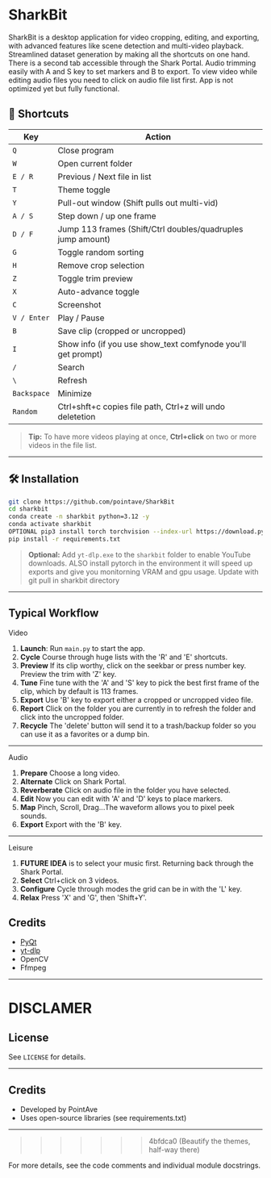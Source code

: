 # SharkBit

SharkBit is a desktop application for video cropping, editing, and exporting, with advanced features like scene detection and multi-video playback. Streamlined dataset generation by making all the shortcuts on one hand. There is a second tab accessible through the Shark Portal. Audio trimming easily with A and S key to set markers and B to export. To view video while editing audio files you need to click on audio file list first. App is not optimized yet but fully functional.

## 🔑 Shortcuts

| Key         | Action                                                      |
| ----------- | ----------------------------------------------------------- |
| `Q`         | Close program                                               |
| `W`         | Open current folder                                         |
| `E / R`     | Previous / Next file in list                                |
| `T`         | Theme toggle                                                |
| `Y`         | Pull-out window (Shift pulls out multi-vid)                 |
| `A / S`     | Step down / up one frame                                    |
| `D / F`     | Jump 113 frames (Shift/Ctrl doubles/quadruples jump amount) |
| `G`         | Toggle random sorting                                       |
| `H`         | Remove crop selection                                       |
| `Z`         | Toggle trim preview                                         |
| `X`         | Auto-advance toggle                                         |
| `C`         | Screenshot                                                  |
| `V / Enter` | Play / Pause                                                |
| `B`         | Save clip (cropped or uncropped)                            |
| `I`         | Show info (if you use show_text comfynode you'll get prompt)|
| `/`         | Search                                                      |
| `\`         | Refresh                                                     |
| `Backspace` | Minimize                                                    |
| `Random`     | Ctrl+shft+c copies file path, Ctrl+z will undo deletetion  |

> **Tip:** To have more videos playing at once, **Ctrl+click** on two or more videos in the file list.

---

## 🛠️ Installation

```bash
git clone https://github.com/pointave/SharkBit
cd sharkbit
conda create -n sharkbit python=3.12 -y
conda activate sharkbit
OPTIONAL pip3 install torch torchvision --index-url https://download.pytorch.org/whl/cu126
pip install -r requirements.txt
```

> **Optional:** Add `yt-dlp.exe` to the `sharkbit` folder to enable YouTube downloads.
> ALSO install pytorch in the environment it will speed up exports and give you monitorning VRAM and gpu usage.
> Update with git pull in sharkbit directory
---

## Typical Workflow
Video
1. **Launch**: Run `main.py` to start the app.
2. **Cycle** Course through huge lists with the 'R' and 'E' shortcuts.
3. **Preview** If its clip worthy, click on the seekbar or press number key. Preview the trim with 'Z' key.
4. **Tune** Fine tune with the 'A' and 'S' key to pick the best first frame of the clip, which by default is 113 frames.
5.  **Export** Use 'B' key to export either a cropped or uncropped video file.
6.  **Report** Click on the folder you are currently in to refresh the folder and click into the uncropped folder.
7.  **Recycle** The 'delete' button will send it to a  trash/backup folder so you can use it as a favorites or a dump bin.

---
Audio
1. **Prepare**  Choose a long video.
2. **Alternate** Click on Shark Portal.
3. **Reverberate** Click on audio file in the folder you have selected.
4. **Edit** Now you can edit with 'A' and 'D' keys to place markers.
5. **Map** Pinch, Scroll, Drag...The waveform allows you to pixel peek sounds.
6. **Export** Export with the 'B' key. 

---
Leisure
1. **FUTURE IDEA** is to select your music first. Returning back through the Shark Portal.
2. **Select** Ctrl+click on 3 videos.
3. **Configure** Cycle through modes the grid can be in with the 'L' key.
4. **Relax** Press 'X' and 'G', then 'Shift+Y'. 


## Credits
* [PyQt](https://riverbankcomputing.com/software/pyqt/)
* [yt-dlp](https://github.com/yt-dlp/yt-dlp)
* OpenCV
* Ffmpeg

---

DISCLAMER  
=======
## License
See `LICENSE` for details.

---

## Credits
- Developed by PointAve
- Uses open-source libraries (see requirements.txt)

---
>>>>>>> 4bfdca0 (Beautify the themes, half-way there)

For more details, see the code comments and individual module docstrings.
